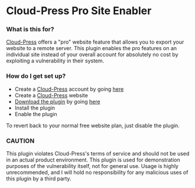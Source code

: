# Cloud-Press Pro Site Enabler #

### What is this for? ###

[Cloud-Press](http://cloud-press.net) offers a "pro" website feature that allows you to export your website to a remote server.
This plugin enables the pro features on an individual site instead of your overall account for absolutely no cost by exploiting a vulnerability in their system.

### How do I get set up? ###

* Create a [Cloud-Press](http://cloud-press.net) account by going [here](http://cloud-press.net)
* Create a [Cloud-Press](http://cloud-press.net) website
* [Download the plugin](https://bitbucket.org/notmike101/cloud-press-pro-enabler/downloads/) by going [here](https://bitbucket.org/notmike101/cloud-press-pro-enabler/downloads/)
* Install the plugin
* Enable the plugin

To revert back to your normal free website plan, just disable the plugin.

### CAUTION ###

This plugin violates Cloud-Press's terms of service and should not be used in an actual product environment.  This plugin is used for demonstration purposes of the vulnerability itself, not for general use.  Usage is highly unrecommended, and I will hold no responsibility for any malicious uses of this plugin by a third party.